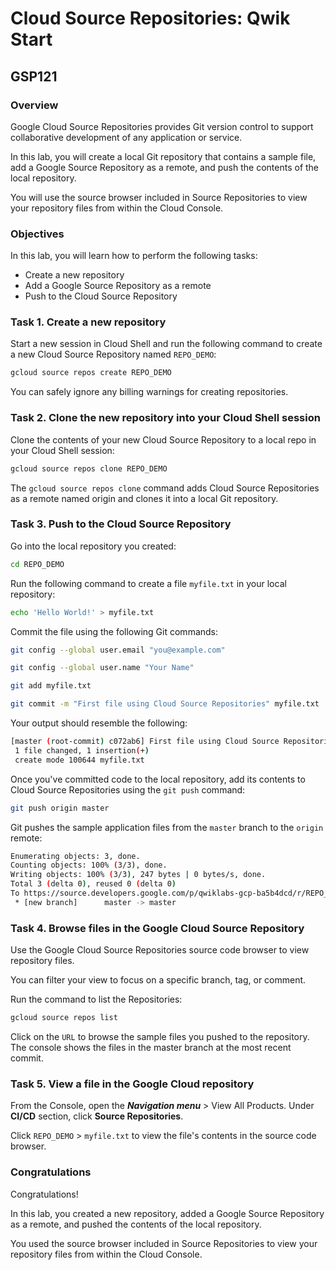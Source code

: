 # Cloud Source Repositories: Qwik Start

## GSP121

### Overview

Google Cloud Source Repositories provides Git version control to support collaborative development of any application or service. 

In this lab, you will create a local Git repository that contains a sample file, add a Google Source Repository as a remote, and push the contents of the local repository. 

You will use the source browser included in Source Repositories to view your repository files from within the Cloud Console.

### Objectives

In this lab, you will learn how to perform the following tasks:

- Create a new repository
- Add a Google Source Repository as a remote
- Push to the Cloud Source Repository

### Task 1. Create a new repository

Start a new session in Cloud Shell and run the following command to create a new Cloud Source Repository named `REPO_DEMO`:

```bash
gcloud source repos create REPO_DEMO
```

You can safely ignore any billing warnings for creating repositories.

### Task 2. Clone the new repository into your Cloud Shell session

Clone the contents of your new Cloud Source Repository to a local repo in your Cloud Shell session:

```bash
gcloud source repos clone REPO_DEMO
```

The `gcloud source repos clone` command adds Cloud Source Repositories as a remote named origin and clones it into a local Git repository.

### Task 3. Push to the Cloud Source Repository

Go into the local repository you created:

```bash
cd REPO_DEMO
```

Run the following command to create a file `myfile.txt` in your local repository:

```bash
echo 'Hello World!' > myfile.txt
```

Commit the file using the following Git commands:

```bash
git config --global user.email "you@example.com"
```

```bash
git config --global user.name "Your Name"
```

```bash
git add myfile.txt
```

```bash
git commit -m "First file using Cloud Source Repositories" myfile.txt
```

Your output should resemble the following:

```bash
[master (root-commit) c072ab6] First file using Cloud Source Repositories
 1 file changed, 1 insertion(+)
 create mode 100644 myfile.txt
```

Once you've committed code to the local repository, add its contents to Cloud Source Repositories using the `git push` command:

```bash
git push origin master
```

Git pushes the sample application files from the `master` branch to the `origin` remote:

```bash
Enumerating objects: 3, done.
Counting objects: 100% (3/3), done.
Writing objects: 100% (3/3), 247 bytes | 0 bytes/s, done.
Total 3 (delta 0), reused 0 (delta 0)
To https://source.developers.google.com/p/qwiklabs-gcp-ba5b4dcd/r/REPO_DEMO
 * [new branch]      master -> master
```

### Task 4. Browse files in the Google Cloud Source Repository

Use the Google Cloud Source Repositories source code browser to view repository files. 

You can filter your view to focus on a specific branch, tag, or comment.

Run the command to list the Repositories:

```bash
gcloud source repos list
```

Click on the `URL` to browse the sample files you pushed to the repository. The console shows the files in the master branch at the most recent commit.

### Task 5. View a file in the Google Cloud repository

From the Console, open the ***Navigation menu*** > View All Products. Under **CI/CD** section, click **Source Repositories**.

Click `REPO_DEMO` > `myfile.txt` to view the file's contents in the source code browser.

### Congratulations

Congratulations! 

In this lab, you created a new repository, added a Google Source Repository as a remote, and pushed the contents of the local repository. 

You used the source browser included in Source Repositories to view your repository files from within the Cloud Console.
